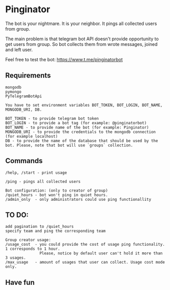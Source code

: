 # Pinginator
The bot is your nightmare. It is your neighbor. It pings all collected users from group.

The main problem is that telegram bot API doesn't provide opportunity to get users from group.
So bot collects them from wrote messages, joined and left user.

Feel free to test the bot: <https://www.t.me/pinginatorbot>

## Requirements
```
mongodb
pymongo
PyTelegramBotApi

You have to set environment variables BOT_TOKEN, BOT_LOGIN, BOT_NAME, MONGODB_URI, DB.

BOT_TOKEN - to provide telegram bot token
BOT_LOGIN - to provide a bot tag (for example: @pinginatorbot)
BOT_NAME - to provide name of the bot (for example: Pinginator)
MONGODB_URI - to provide the credentials to the mongodb connection (for example localhost)
DB - to provide the name of the database that should be used by the bot. Please, note that bot will use `groups` collection.
```

## Commands

```
/help, /start - print usage

/ping - pings all collected users

Bot configuration: (only to creator of group)
/quiet_hours - bot won't ping in quiet hours.
/admin_only  - only administrators could use ping functionallity
```

## TO DO:
```
add pagination to /quiet_hours
specify team and ping the corresponding team

Group creator usage:
/usage_cost  - you could provide the cost of usage ping functionality. 1 corresponds to 1 hour.
               Please, notice by default user can't hold it more than 3 usages.
/max_usage   - amount of usages that user can collect. Usage cost mode only.
```

## Have fun
